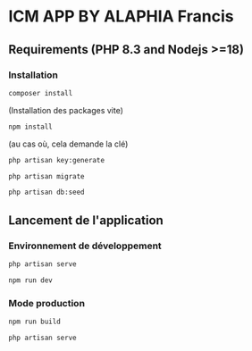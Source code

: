 # ICM APP BY ALAPHIA Francis 

## Requirements (PHP 8.3 and Nodejs >=18)

### Installation

````bash
composer install 
````
(Installation des packages vite)
````bash 
npm install
````

(au cas où, cela demande la clé)
````bash
php artisan key:generate
````

````bash
php artisan migrate
````

````bash
php artisan db:seed
````

## Lancement de l'application

### Environnement de développement

````bash 
php artisan serve
````

````bash 
npm run dev
````

### Mode production

````bash 
npm run build
````
````bash 
php artisan serve
````